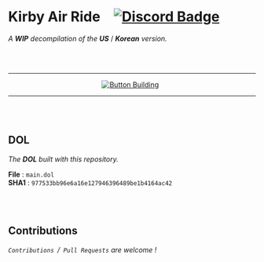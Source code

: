 
# Kirby Air Ride   [![Discord Badge]][Discord]

*A* ***WIP*** *decompilation of the* ***US*** / ***Korean*** *version.*

<br>
<br>

<div align = center>

---

[![Button Building]][Building] 

---

</div>

<br>
<br>

## DOL

*The* ***DOL*** *built with this repository.*

**File** : `main.dol` <br>
**SHA1** : `977533bb96e6a16e127946396489be1b4164ac42`

<br>
<br>

## Contributions

*`Contributions` / `Pull Requests` are welcome !*

<br>


<!----------------------------------------------------------------------------->

[Building]: Documentation/Building.md

[Discord]: https://discord.gg/hKx3FJJgrV


<!----------------------------------[ Badges ]---------------------------------->

[Discord Badge]: https://img.shields.io/badge/Discord-7289DA?style=for-the-badge&logo=discord&logoColor=white

<!--
Enable 'Discord Server Widgets' to use 
this alternate badge with user count.

[Discord Badge]: https://img.shields.io/discord/727908905392275526.svg?style=for-the-badge&label=&logo=Discord&logoColor=white&color=4f59c8&labelColor=7289DA
-->


<!---------------------------------[ Buttons ]--------------------------------->

[Button Building]: https://img.shields.io/badge/Building-0099E5?style=for-the-badge&logoColor=white&logo=BookStack